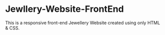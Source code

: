 # Jewllery-Website-FrontEnd
This is a responsive front-end Jewellery Website created using only HTML &amp; CSS. 
